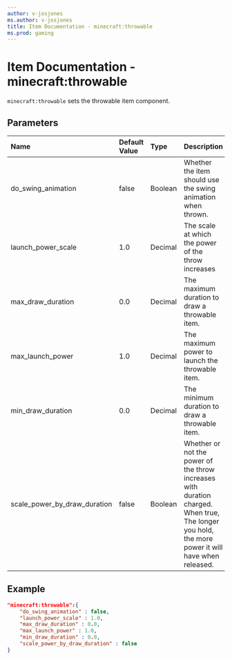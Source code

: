 ```yaml
---
author: v-josjones
ms.author: v-josjones
title: Item Documentation - minecraft:throwable
ms.prod: gaming
---
```


# Item Documentation - minecraft:throwable

`minecraft:throwable` sets the throwable item component.

## Parameters

|Name |Default Value  |Type  |Description  |
|:----------|:----------|:----------|:----------|
|do_swing_animation|false |Boolean|Whether the item should use the swing animation when thrown.|
|launch_power_scale|1.0|Decimal|The scale at which the power of the throw increases|
|max_draw_duration|0.0|Decimal| The maximum duration to draw a throwable item.|
|max_launch_power|1.0|Decimal|The maximum power to launch the throwable item.|
|min_draw_duration|0.0|Decimal|The minimum duration to draw a throwable item.|
|scale_power_by_draw_duration|false|Boolean|Whether or not the power of the throw increases with duration charged. When true, The longer you hold, the more power it will have when released.|

## Example

```json
"minecraft:throwable":{
    "do_swing_animation" : false,
    "launch_power_scale" : 1.0,
    "max_draw_duration" : 0.0,
    "max_launch_power" : 1.0,
    "min_draw_duration" : 0.0,
    "scale_power_by_draw_duration" : false
}
```
